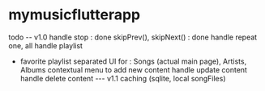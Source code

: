 # mymusicflutterapp

todo -- v1.0
handle stop : done
skipPrev(), skipNext() : done
handle repeat one, all
handle playlist
- favorite playlist
separated UI for :
Songs (actual main page), Artists, Albums
contextual menu to add new content
handle update content
handle delete content
--- v1.1
caching (sqlite, local songFiles)
